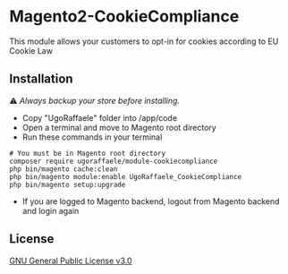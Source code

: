 # Magento2-CookieCompliance
This module allows your customers to opt-in for cookies according to EU Cookie Law

## Installation

:warning: _Always backup your store before installing._

* Copy "UgoRaffaele" folder into <your Magento install dir>/app/code
* Open a terminal and move to Magento root directory
* Run these commands in your terminal

```shell
# You must be in Magento root directory
composer require ugoraffaele/module-cookiecompliance
php bin/magento cache:clean
php bin/magento module:enable UgoRaffaele_CookieCompliance
php bin/magento setup:upgrade
```

* If you are logged to Magento backend, logout from Magento backend and login again

## License

[GNU General Public License v3.0](LICENSE.txt)